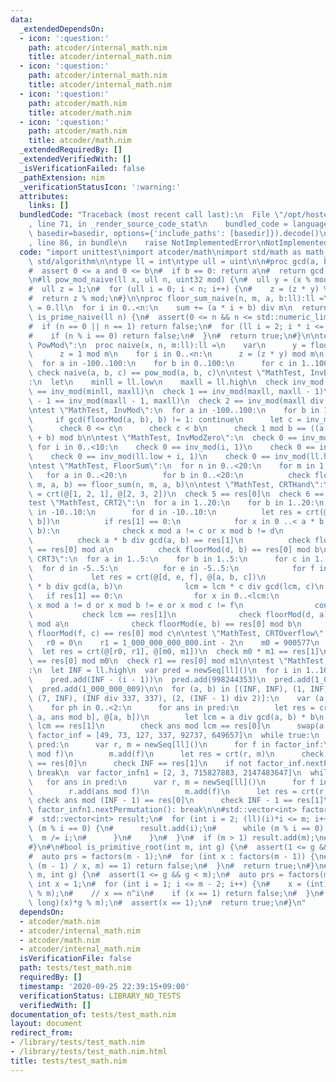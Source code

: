 ```yaml
---
data:
  _extendedDependsOn:
  - icon: ':question:'
    path: atcoder/internal_math.nim
    title: atcoder/internal_math.nim
  - icon: ':question:'
    path: atcoder/internal_math.nim
    title: atcoder/internal_math.nim
  - icon: ':question:'
    path: atcoder/math.nim
    title: atcoder/math.nim
  - icon: ':question:'
    path: atcoder/math.nim
    title: atcoder/math.nim
  _extendedRequiredBy: []
  _extendedVerifiedWith: []
  _isVerificationFailed: false
  _pathExtension: nim
  _verificationStatusIcon: ':warning:'
  attributes:
    links: []
  bundledCode: "Traceback (most recent call last):\n  File \"/opt/hostedtoolcache/Python/3.9.6/x64/lib/python3.9/site-packages/onlinejudge_verify/documentation/build.py\"\
    , line 71, in _render_source_code_stat\n    bundled_code = language.bundle(stat.path,\
    \ basedir=basedir, options={'include_paths': [basedir]}).decode()\n  File \"/opt/hostedtoolcache/Python/3.9.6/x64/lib/python3.9/site-packages/onlinejudge_verify/languages/nim.py\"\
    , line 86, in bundle\n    raise NotImplementedError\nNotImplementedError\n"
  code: "import unittest\nimport atcoder/math\nimport std/math as math_lib\nimport\
    \ std/algorithm\n\ntype ll = int\ntype ull = uint\n\n#proc gcd(a, b:ll):ll =\n\
    #  assert 0 <= a and 0 <= b\n#  if b == 0: return a\n#  return gcd(b, a mod b)\n\
    \n#ll pow_mod_naive(ll x, ull n, uint32 mod) {\n#  ull y = (x % mod + mod) % mod;\n\
    #  ull z = 1;\n#  for (ull i = 0; i < n; i++) {\n#    z = (z * y) % mod;\n#  }\n\
    #  return z % mod;\n#}\n\nproc floor_sum_naive(n, m, a, b:ll):ll =\n  var sum\
    \ = 0.ll\n  for i in 0..<n:\n    sum += (a * i + b) div m\n  return sum\n\n#bool\
    \ is_prime_naive(ll n) {\n#  assert(0 <= n && n <= std::numeric_limits<int>::max());\n\
    #  if (n == 0 || n == 1) return false;\n#  for (ll i = 2; i * i <= n; i++) {\n\
    #    if (n % i == 0) return false;\n#  }\n#  return true;\n#}\n\ntest \"MathTest,\
    \ PowMod\":\n  proc naive(x, n, m:ll):ll =\n    var\n      y = floorMod(x, m)\n\
    \      z = 1 mod m\n    for i in 0..<n:\n      z = (z * y) mod m\n    return z\n\
    \  for a in -100..100:\n    for b in 0..100:\n      for c in 1..100:\n       \
    \ check naive(a, b, c) == pow_mod(a, b, c)\n\ntest \"MathTest, InvBoundHand\"\
    :\n  let\n    minll = ll.low\n    maxll = ll.high\n  check inv_mod(-1, maxll)\
    \ == inv_mod(minll, maxll)\n  check 1 == inv_mod(maxll, maxll - 1)\n  check maxll\
    \ - 1 == inv_mod(maxll - 1, maxll)\n  check 2 == inv_mod(maxll div 2 + 1, maxll)\n\
    \ntest \"MathTest, InvMod\":\n  for a in -100..100:\n    for b in 1..1000:\n \
    \     if gcd(floorMod(a, b), b) != 1: continue\n      let c = inv_mod(a, b)\n\
    \      check 0 <= c\n      check c < b\n      check 1 mod b == ((a * c) mod b\
    \ + b) mod b\n\ntest \"MathTest, InvModZero\":\n  check 0 == inv_mod(0, 1)\n \
    \ for i in 0..<10:\n    check 0 == inv_mod(i, 1)\n    check 0 == inv_mod(-i, 1)\n\
    \    check 0 == inv_mod(ll.low + i, 1)\n    check 0 == inv_mod(ll.high - i, 1)\n\
    \ntest \"MathTest, FloorSum\":\n  for n in 0..<20:\n    for m in 1..<20:\n   \
    \   for a in 0..<20:\n        for b in 0..<20:\n          check floor_sum_naive(n,\
    \ m, a, b) == floor_sum(n, m, a, b)\n\ntest \"MathTest, CRTHand\":\n  let res\
    \ = crt(@[1, 2, 1], @[2, 3, 2])\n  check 5 == res[0]\n  check 6 == res[1]\n\n\
    test \"MathTest, CRT2\":\n  for a in 1..20:\n    for b in 1..20:\n      for c\
    \ in -10..10:\n        for d in -10..10:\n          let res = crt(@[c, d], @[a,\
    \ b])\n          if res[1] == 0:\n            for x in 0 ..< a * b div gcd(a,\
    \ b):\n              check x mod a != c or x mod b != d\n            continue\n\
    \          check a * b div gcd(a, b) == res[1]\n          check floorMod(c, a)\
    \ == res[0] mod a\n          check floorMod(d, b) == res[0] mod b\n\ntest \"MathTest,\
    \ CRT3\":\n  for a in 1..5:\n    for b in 1..5:\n      for c in 1..5:\n      \
    \  for d in -5..5:\n          for e in -5..5:\n            for f in -5..5:\n \
    \             let res = crt(@[d, e, f], @[a, b, c])\n              var lcm = a\
    \ * b div gcd(a, b)\n              lcm = lcm * c div gcd(lcm, c)\n           \
    \   if res[1] == 0:\n                for x in 0..<lcm:\n                  check\
    \ x mod a != d or x mod b != e or x mod c != f\n                continue\n   \
    \           check lcm == res[1]\n              check floorMod(d, a) == res[0]\
    \ mod a\n              check floorMod(e, b) == res[0] mod b\n              check\
    \ floorMod(f, c) == res[0] mod c\n\ntest \"MathTest, CRTOverflow\":\n  let\n \
    \   r0 = 0\n    r1 = 1_000_000_000_000.int - 2\n    m0 = 900577\n    m1 = 1_000_000_000_000.int\n\
    \  let res = crt(@[r0, r1], @[m0, m1])\n  check m0 * m1 == res[1]\n  check r0\
    \ == res[0] mod m0\n  check r1 == res[0] mod m1\n\ntest \"MathTest, CRTBound\"\
    :\n  let INF = ll.high\n  var pred = newSeq[ll]()\n  for i in 1..10:\n    pred.add(i)\n\
    \    pred.add(INF - (i - 1))\n  pred.add(998244353)\n  pred.add(1_000_000_007)\n\
    \  pred.add(1_000_000_009)\n\n  for (a, b) in [(INF, INF), (1, INF), (INF, 1),\
    \ (7, INF), (INF div 337, 337), (2, (INF - 1) div 2)]:\n    var (a, b) = (a, b)\n\
    \    for ph in 0..<2:\n      for ans in pred:\n        let res = crt(@[ans mod\
    \ a, ans mod b], @[a, b])\n        let lcm = a div gcd(a, b) * b\n        check\
    \ lcm == res[1]\n        check ans mod lcm == res[0]\n      swap(a, b)\n  var\
    \ factor_inf = [49, 73, 127, 337, 92737, 649657]\n  while true:\n    for ans in\
    \ pred:\n      var r, m = newSeq[ll]()\n      for f in factor_inf:\n        r.add(ans\
    \ mod f)\n        m.add(f)\n      let res = crt(r, m)\n      check ans mod INF\
    \ == res[0]\n      check INF == res[1]\n    if not factor_inf.nextPermutation():\
    \ break\n  var factor_infn1 = [2, 3, 715827883, 2147483647]\n  while true:\n \
    \   for ans in pred:\n      var r, m = newSeq[ll]()\n      for f in factor_infn1:\n\
    \        r.add(ans mod f)\n        m.add(f)\n      let res = crt(r, m)\n     \
    \ check ans mod (INF - 1) == res[0]\n      check INF - 1 == res[1]\n    if not\
    \ factor_infn1.nextPermutation(): break\n\n#std::vector<int> factors(int m) {\n\
    #  std::vector<int> result;\n#  for (int i = 2; (ll)(i)*i <= m; i++) {\n#    if\
    \ (m % i == 0) {\n#      result.add(i);\n#      while (m % i == 0) {\n#      \
    \  m /= i;\n#      }\n#    }\n#  }\n#  if (m > 1) result.add(m);\n#  return result;\n\
    #}\n#\n#bool is_primitive_root(int m, int g) {\n#  assert(1 <= g && g < m);\n\
    #  auto prs = factors(m - 1);\n#  for (int x : factors(m - 1)) {\n#    if (internal::pow_mod_constexpr(g,\
    \ (m - 1) / x, m) == 1) return false;\n#  }\n#  return true;\n#}\n#\n#bool is_primitive_root_naive(int\
    \ m, int g) {\n#  assert(1 <= g && g < m);\n#  auto prs = factors(m - 1);\n# \
    \ int x = 1;\n#  for (int i = 1; i <= m - 2; i++) {\n#    x = (int)((long long)(x)*g\
    \ % m);\n#    // x == n^i\n#    if (x == 1) return false;\n#  }\n#  x = (int)((long\
    \ long)(x)*g % m);\n#  assert(x == 1);\n#  return true;\n#}\n"
  dependsOn:
  - atcoder/math.nim
  - atcoder/internal_math.nim
  - atcoder/math.nim
  - atcoder/internal_math.nim
  isVerificationFile: false
  path: tests/test_math.nim
  requiredBy: []
  timestamp: '2020-09-25 22:39:15+09:00'
  verificationStatus: LIBRARY_NO_TESTS
  verifiedWith: []
documentation_of: tests/test_math.nim
layout: document
redirect_from:
- /library/tests/test_math.nim
- /library/tests/test_math.nim.html
title: tests/test_math.nim
---
```

